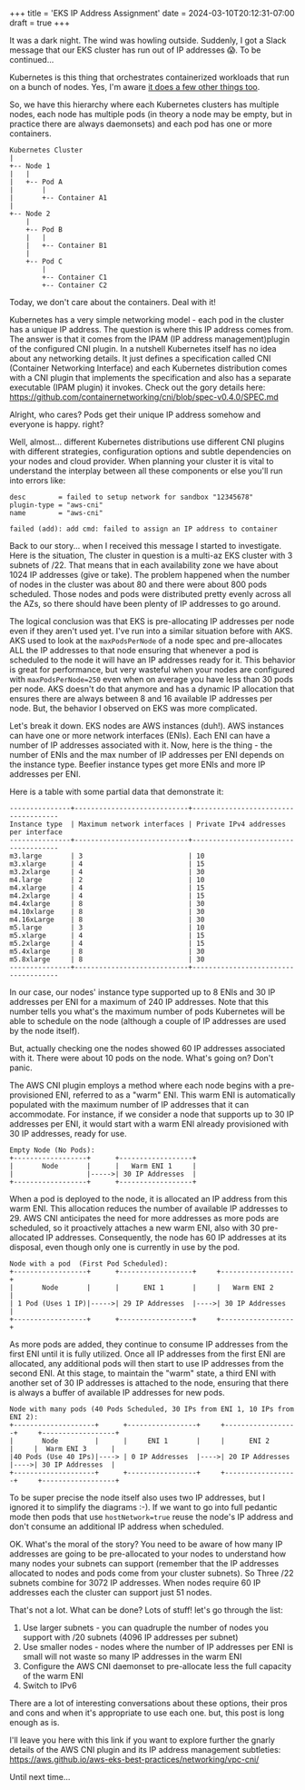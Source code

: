 +++
title = 'EKS IP Address Assignment'
date = 2024-03-10T20:12:31-07:00
draft = true
+++

It was a dark night. The wind was howling outside. Suddenly, I got a Slack message that our EKS
cluster has run out of IP addresses 😱. To be continued...

Kubernetes is this thing that orchestrates containerized workloads that run on a bunch of nodes.
Yes, I'm
aware [it does a few other things too](https://www.amazon.com/Kubernetes-operate-world-class-container-native-systems/dp/1804611395).

So, we have this hierarchy where each Kubernetes clusters has multiple nodes, each node has
multiple pods (in theory a node may be empty, but in practice there are always daemonsets) and each
pod has one or more containers.

```
Kubernetes Cluster
|
+-- Node 1
|   |
|   +-- Pod A
|       |
|       +-- Container A1
|
+-- Node 2
    |
    +-- Pod B
    |   |
    |   +-- Container B1
    |
    +-- Pod C
        |
        +-- Container C1
        +-- Container C2
```

Today, we don't care about the containers. Deal with it!

Kubernetes has a very simple networking model - each pod in the cluster has a unique IP address. The
question is where this IP address comes from. The answer is that it comes from the IPAM (IP address
management)plugin of the configured CNI plugin. In a nutshell Kubernetes itself has no idea about
any networking details. It just defines a specification called CNI (Container Networking Interface)
and each Kubernetes distribution comes with a CNI plugin that implements the specification and also
has a separate executable (IPAM plugin) it invokes. Check out the gory details here:
https://github.com/containernetworking/cni/blob/spec-v0.4.0/SPEC.md

Alright, who cares? Pods get their unique IP address somehow and everyone is happy. right?

Well, almost... different Kubernetes distributions use different CNI plugins with different
strategies, configuration options and subtle dependencies on your nodes and cloud provider.
When planning your cluster it is vital to understand the interplay between all these components
or else you'll run into errors like:

```
desc        = failed to setup network for sandbox "12345678" 
plugin-type = "aws-cni" 
name        = "aws-cni" 

failed (add): add cmd: failed to assign an IP address to container
```

Back to our story... when I received this message I started to investigate. Here is the situation,
The cluster in question is a multi-az EKS cluster with 3 subnets of /22. That means that in each
availability zone we have about 1024 IP addresses (give or take). The problem happened when the
number of nodes in the cluster was about 80 and there were about 800 pods scheduled. Those nodes
and pods were distributed pretty evenly across all the AZs, so there should have been plenty of IP
addresses to go around.

The logical conclusion was that EKS is pre-allocating IP addresses per node even if they aren't used
yet. I've run into a similar situation before with AKS. AKS used to look at the `maxPodsPerNode` of
a node spec and pre-allocates ALL the IP addresses to that node ensuring that whenever a pod is
scheduled to the node it will have an IP addresses ready for it. This behavior is great for
performance, but very wasteful when your nodes are configured with `maxPodsPerNode=250` even when on
average you have less than 30 pods per node. AKS doesn't do that anymore and has a dynamic IP
allocation that ensures there are always between 8 and 16 available IP addresses per node. But, the
behavior I observed on EKS was more complicated.

Let's break it down. EKS nodes are AWS instances (duh!). AWS instances can have one or more network
interfaces (ENIs). Each ENI can have a number of IP addresses associated with it. Now, here is the
thing - the number of ENIs and the max number of IP addresses per ENI depends on the instance type.
Beefier instance types get more ENIs and more IP addresses per ENI.

Here is a table with some partial data that demonstrate it:

```
---------------+----------------------------+-------------------------------------
Instance type  | Maximum network interfaces | Private IPv4 addresses per interface
---------------+----------------------------+-------------------------------------
m3.large       | 3                          | 10
m3.xlarge      | 4                          | 15
m3.2xlarge     | 4                          | 30
m4.large       | 2                          | 10
m4.xlarge      | 4                          | 15
m4.2xlarge     | 4                          | 15
m4.4xlarge     | 8                          | 30
m4.10xlarge    | 8                          | 30
m4.16xLarge    | 8                          | 30
m5.large       | 3                          | 10
m5.xlarge      | 4                          | 15
m5.2xlarge     | 4                          | 15
m5.4xlarge     | 8                          | 30
m5.8xlarge     | 8                          | 30
---------------+----------------------------+-------------------------------------
```

In our case, our nodes' instance type supported up to 8 ENIs and 30 IP addresses per ENI for
a maximum of 240 IP addresses. Note that this number tells you what's the maximum number of pods
Kubernetes will be able to schedule on the node (although a couple of IP addresses are used by the
node itself).

But, actually checking one the nodes showed 60 IP addresses associated with it. There were about 10
pods on the node. What's going on? Don't panic.

The AWS CNI plugin employs a method where each node begins with a pre-provisioned ENI, referred to
as a "warm" ENI. This warm ENI is automatically populated with the maximum number of IP addresses
that it can accommodate. For instance, if we consider a node that supports up to 30 IP addresses per
ENI, it would start with a warm ENI already provisioned with 30 IP addresses, ready for use.

```
Empty Node (No Pods):
+------------------+      +------------------+
|       Node       |      |   Warm ENI 1     |
|                  |----->| 30 IP Addresses  |
+------------------+      +------------------+
```

When a pod is deployed to the node, it is allocated an IP address from this warm ENI. This
allocation reduces the number of available IP addresses to 29. AWS CNI anticipates the need for more
addresses as more pods are scheduled, so it proactively attaches a new warm ENI, also with 30
pre-allocated IP addresses. Consequently, the node has 60 IP addresses at its disposal, even though
only one is currently in use by the pod.

```
Node with a pod  (First Pod Scheduled):
+------------------+      +------------------+     +------------------+
|       Node       |      |      ENI 1       |     |   Warm ENI 2     |
| 1 Pod (Uses 1 IP)|----->| 29 IP Addresses  |---->| 30 IP Addresses  |
+------------------+      +------------------+     +------------------+
```

As more pods are added, they continue to consume IP addresses from the first ENI until it is fully
utilized. Once all IP addresses from the first ENI are allocated, any additional pods will then
start to use IP addresses from the second ENI. At this stage, to maintain the "warm" state, a third
ENI with another set of 30 IP addresses is attached to the node, ensuring that there is always a
buffer of available IP addresses for new pods.

```
Node with many pods (40 Pods Scheduled, 30 IPs from ENI 1, 10 IPs from ENI 2):
+--------------------+      +-----------------+     +------------------+     +------------------+
|       Node         |      |     ENI 1       |     |      ENI 2       |     |  Warm ENI 3      |
|40 Pods (Use 40 IPs)|----> | 0 IP Addresses  |---->| 20 IP Addresses  |---->| 30 IP Addresses  |
+--------------------+      +-----------------+     +------------------+     +------------------+
```

To be super precise the node itself also uses two IP addresses, but I ignored it to simplify the
diagrams :-). If we want to go into full pedantic mode then pods that use `hostNetwork=true` reuse
the node's IP address and don't consume an additional IP address when scheduled.

OK. What's the moral of the story? You need to be aware of how many IP addresses are going to be
pre-allocated to your nodes to understand how many nodes your subnets can support (remember that the
IP addresses allocated to nodes and pods come from your cluster subnets). So Three /22
subnets combine for 3072 IP addresses. When nodes require 60 IP addresses each the cluster can
support just 51 nodes.

That's not a lot. What can be done? Lots of stuff! let's go through the list:

1. Use larger subnets - you can quadruple the number of nodes you support with /20 subnets (4096 IP
   addresses per subnet)
2. Use smaller nodes - nodes where the number of IP addresses per ENI is small will not waste so
   many IP addresses in the warm ENI
3. Configure the AWS CNI daemonset to pre-allocate less the full capacity of the warm ENI
4. Switch to IPv6

There are a lot of interesting conversations about these options, their pros and cons and when it's
appropriate to use each one. but, this post is long enough as is.

I'll leave you here with this link if you want to explore further the gnarly details of the
AWS CNI plugin and its IP address management subtleties:
https://aws.github.io/aws-eks-best-practices/networking/vpc-cni/

Until next time...